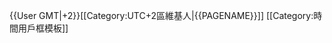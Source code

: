 {{User GMT|+2}}<includeonly>[[Category:UTC+2區維基人|{{PAGENAME}}]]</includeonly><noinclude>
[[Category:時間用戶框模板]]
</noinclude>